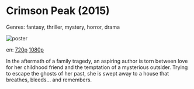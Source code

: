 # Crimson Peak (2015)

Genres: fantasy, thriller, mystery, horror, drama

![poster](http://image.tmdb.org/t/p/w500/pCj8zem1NDAODdtvha9WFEB6iWR.jpg)

en:
  [720p](magnet:?xt=urn:btih:A10D776CE0C5F3BEBB058D139AC221FA907AE7B5&tr=udp://glotorrents.pw:6969/announce&tr=udp://tracker.opentrackr.org:1337/announce&tr=udp://torrent.gresille.org:80/announce&tr=udp://tracker.openbittorrent.com:80&tr=udp://tracker.coppersurfer.tk:6969&tr=udp://tracker.leechers-paradise.org:6969&tr=udp://p4p.arenabg.ch:1337&tr=udp://tracker.internetwarriors.net:1337)
  [1080p](magnet:?xt=urn:btih:29C323DA0BFCE5905A7DA0903719586388443C6D&tr=udp://glotorrents.pw:6969/announce&tr=udp://tracker.opentrackr.org:1337/announce&tr=udp://torrent.gresille.org:80/announce&tr=udp://tracker.openbittorrent.com:80&tr=udp://tracker.coppersurfer.tk:6969&tr=udp://tracker.leechers-paradise.org:6969&tr=udp://p4p.arenabg.ch:1337&tr=udp://tracker.internetwarriors.net:1337)
  


In the aftermath of a family tragedy, an aspiring author is torn between love for her childhood friend and the temptation of a mysterious outsider. Trying to escape the ghosts of her past, she is swept away to a house that breathes, bleeds… and remembers.